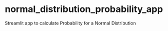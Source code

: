# normal_distribution_probability_app
Streamlit app to calculate Probability for a Normal Distribution
